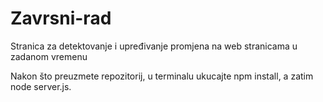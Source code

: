 # Zavrsni-rad
Stranica za detektovanje i upređivanje promjena na web stranicama u zadanom vremenu

Nakon što preuzmete repozitorij, u terminalu ukucajte npm install, a zatim node server.js.
